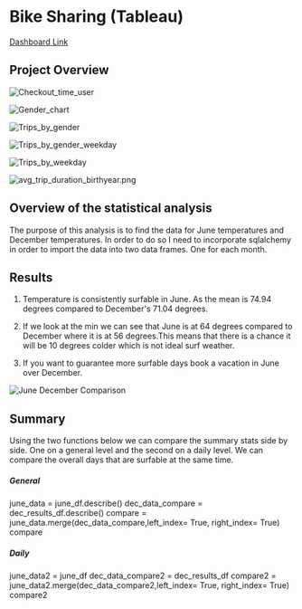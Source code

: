 # Bike Sharing (Tableau)

[Dashboard Link](https://public.tableau.com/app/profile/anthony.bahena/viz/BikeSharing_16776292278030/UserBikeDataStory?publish=yes)

## Project Overview

![Checkout_time_user]([Checkout_time_user.png](https://github.com/antbahena/bikesharing/blob/main/Images/Checkout_Times_Gender.png))

![Gender_chart](Gender_chart.png)

![Trips_by_gender](Trips_by_gender.png)

![Trips_by_gender_weekday](Trips_by_gender_weekday.png)

![Trips_by_weekday](Trips_by_weekday.png)

![avg_trip_duration_birthyear.png](avg_trip_duration_birthyear.png)


## Overview of the statistical analysis
The purpose of this analysis is to find the data for June temperatures and December temperatures. In order to do so I need to incorporate sqlalchemy in order to import the data into two data frames. One for each month.

## Results

1. Temperature is consistently surfable in June. 
As the mean is 74.94 degrees compared to December's 71.04 degrees.

2. If we look at the min we can see that June is at 64 degrees compared to December where it is at 56 degrees.This means that there is a chance it will be 10 degrees colder which is not ideal surf weather.

3. If you want to guarantee more surfable days book a vacation in June over December.

![June December Comparison](June_December_stats.png)

## Summary

Using the two functions below we can compare the summary stats side by side. One on a general level and the second on a daily level. We can compare the overall days that are surfable at the same time.

##### General
june_data = june_df.describe()
dec_data_compare = dec_results_df.describe()
compare = june_data.merge(dec_data_compare,left_index= True, right_index= True)
compare

##### Daily
june_data2 = june_df
dec_data_compare2 = dec_results_df
compare2 = june_data2.merge(dec_data_compare2,left_index= True, right_index= True)
compare2
